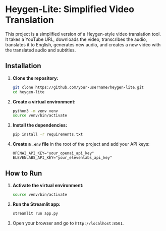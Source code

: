 # Heygen-Lite: Simplified Video Translation

This project is a simplified version of a Heygen-style video translation tool. It takes a YouTube URL, downloads the video, transcribes the audio, translates it to English, generates new audio, and creates a new video with the translated audio and subtitles.

## Installation

1.  **Clone the repository:**
    ```bash
    git clone https://github.com/your-username/heygen-lite.git
    cd heygen-lite
    ```

2.  **Create a virtual environment:**
    ```bash
    python3 -m venv venv
    source venv/bin/activate
    ```

3.  **Install the dependencies:**
    ```bash
    pip install -r requirements.txt
    ```

4.  **Create a `.env` file** in the root of the project and add your API keys:
    ```
    OPENAI_API_KEY="your_openai_api_key"
    ELEVENLABS_API_KEY="your_elevenlabs_api_key"
    ```

## How to Run

1.  **Activate the virtual environment:**
    ```bash
    source venv/bin/activate
    ```

2.  **Run the Streamlit app:**
    ```bash
    streamlit run app.py
    ```

3.  Open your browser and go to `http://localhost:8501`.
